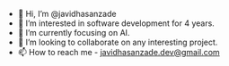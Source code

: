 - 👋 Hi, I’m @javidhasanzade
- 👀 I’m interested in software development for 4 years. 
- 🌱 I’m currently focusing on AI.
- 💞️ I’m looking to collaborate on any interesting project.
- 📫 How to reach me - javidhasanzade.dev@gmail.com

<!---
javidhasanzade/javidhasanzade is a ✨ special ✨ repository because its `README.md` (this file) appears on your GitHub profile.
You can click the Preview link to take a look at your changes.
--->
